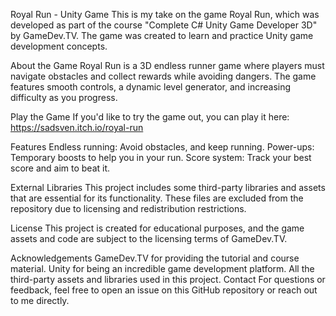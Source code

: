 Royal Run - Unity Game
This is my take on the game Royal Run, which was developed as part of the course "Complete C# Unity Game Developer 3D" by GameDev.TV. The game was created to learn and practice Unity game development concepts.

About the Game
Royal Run is a 3D endless runner game where players must navigate obstacles and collect rewards while avoiding dangers. The game features smooth controls, a dynamic level generator, and increasing difficulty as you progress.

Play the Game
If you'd like to try the game out, you can play it here:
https://sadsven.itch.io/royal-run

Features
Endless running: Avoid obstacles, and keep running.
Power-ups: Temporary boosts to help you in your run.
Score system: Track your best score and aim to beat it.

External Libraries
This project includes some third-party libraries and assets that are essential for its functionality. These files are excluded from the repository due to licensing and redistribution restrictions.

License
This project is created for educational purposes, and the game assets and code are subject to the licensing terms of GameDev.TV.

Acknowledgements
GameDev.TV for providing the tutorial and course material.
Unity for being an incredible game development platform.
All the third-party assets and libraries used in this project.
Contact
For questions or feedback, feel free to open an issue on this GitHub repository or reach out to me directly.
